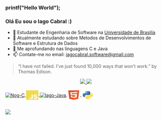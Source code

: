 ### printf("Hello World");
### Olá Eu sou o Iago Cabral :)

- 🔭 Estudante de Engenharia de Software na <a href="https://www.unb.br"> Universidade de Brasilia</a>
- 🌱 Atualmente estudando sobre Metodos de Desenvolvimentos de Software e Estrutura de Dados 
- 🤔 Me aprofundando nas linguagens C e Java
- 📫 Contate-me no email: iagocabral.software@gmail.com


>“I have not failed. I’ve just found 10,000 ways that won’t work.” by Thomas Edison.

<div align="center">
  <a href="https://github.com/iagocabral">
  <img height="180em" src="https://github-readme-stats.vercel.app/api?username=iagocabral&show_icons=true&theme=dracula&include_all_commits=true&count_private=true"/>
  <img height="180em" src="https://github-readme-stats.vercel.app/api/top-langs/?username=iagocabral&layout=compact&langs_count=7&theme=dracula"/>
</div>
  
  <div style="display: inline_block"><br>
  <img align="center" alt="Nog-C" height="30" width="40" src="https://img.icons8.com/color/48/000000/c-programming.png">
  <img align="center" alt="Iago-Js" height="30" width="40" src="https://raw.githubusercontent.com/devicons/devicon/master/icons/javascript/javascript-plain.svg">
  <img align="center" alt="Iago-Java" height="30" width="40" src="https://cdn.jsdelivr.net/gh/devicons/devicon/icons/java/java-original.svg">
  <img align="center" alt="Iago-HTML" height="30" width="40" src="https://raw.githubusercontent.com/devicons/devicon/master/icons/html5/html5-original.svg">
  <img align="center" alt="Iago-Python" height="30" width="40" src="https://raw.githubusercontent.com/devicons/devicon/master/icons/python/python-original.svg">
  
</div>
  
  ##
  
  <div>
    <a href = "iagocabral.software@gmail.com"><img src="https://img.shields.io/badge/-Gmail-%23333?style=for-the-badge&logo=gmail&logoColor=white" target="_blank"></a>
  </div>
